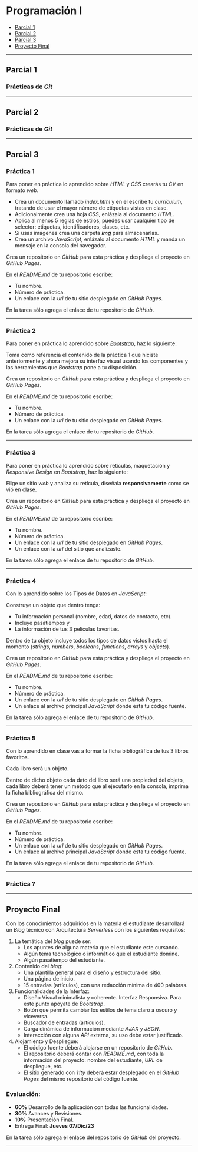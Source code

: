 # Programación I

- [Parcial 1](#parcial-1)
- [Parcial 2](#parcial-2)
- [Parcial 3](#parcial-3)
- [Proyecto Final](#proyecto-final)

---

## Parcial 1

### Prácticas de _Git_

---

## Parcial 2

### Prácticas de _Git_

---

## Parcial 3

### Práctica 1

Para poner en práctica lo aprendido sobre _HTML_ y _CSS_ crearás tu _CV_ en formato _web_.

- Crea un documento llamado _index.html_ y en el escribe tu _currículum_, tratando de usar el mayor número de etiquetas vistas en clase.
- Adicionalmente crea una hoja _CSS_, enlázala al documento _HTML_.
- Aplica al menos 5 reglas de estilos, puedes usar cualquier tipo de selector: etiquetas, identificadores, clases, etc.
- Si usas imágenes crea una carpeta _**img**_ para almacenarlas.
- Crea un archivo _JavaScript_, enlázalo al documento _HTML_ y manda un mensaje en la consola del navegador.

Crea un repositorio en _GitHub_ para esta práctica y despliega el proyecto en _GitHub Pages_.

En el _README.md_ de tu repositorio escribe:

- Tu nombre.
- Número de práctica.
- Un enlace con la _url_ de tu sitio desplegado en _GitHub Pages_.

En la tarea sólo agrega el enlace de tu repositorio de _GitHub_.

---

### Práctica 2

Para poner en práctica lo aprendido sobre [_Bootstrap_](https://getbootstrap.com/), haz lo siguiente:

Toma como referencia el contenido de la práctica 1 que hiciste anteriormente y ahora mejora su interfaz visual usando los componentes y las herramientas que _Bootstrap_ pone a tu disposición.

Crea un repositorio en _GitHub_ para esta práctica y despliega el proyecto en _GitHub Pages_.

En el _README.md_ de tu repositorio escribe:

- Tu nombre.
- Número de práctica.
- Un enlace con la _url_ de tu sitio desplegado en _GitHub Pages_.

En la tarea sólo agrega el enlace de tu repositorio de _GitHub_.

---

### Práctica 3

Para poner en práctica lo aprendido sobre retículas, maquetación y _Responsive Design_ en _Bootstrap_, haz lo siguiente:

Elige un sitio _web_ y analiza su retícula, diseñala **responsivamente** como se vió en clase.

Crea un repositorio en _GitHub_ para esta práctica y despliega el proyecto en _GitHub Pages_.

En el _README.md_ de tu repositorio escribe:

- Tu nombre.
- Número de práctica.
- Un enlace con la _url_ de tu sitio desplegado en _GitHub Pages_.
- Un enlace con la _url_ del sitio que analizaste.

En la tarea sólo agrega el enlace de tu repositorio de _GitHub_.

---

### Práctica 4

Con lo aprendido sobre los Tipos de Datos en _JavaScript_:

Construye un objeto que dentro tenga:

- Tu información personal (nombre, edad, datos de contacto, etc).
- Incluye pasatiempos y
- La información de tus 3 películas favoritas.

Dentro de tu objeto incluye todos los tipos de datos vistos hasta el momento (_strings_, _numbers_, _booleans_, _functions_, _arrays_ y _objects_).

Crea un repositorio en _GitHub_ para esta práctica y despliega el proyecto en _GitHub Pages_.

En el _README.md_ de tu repositorio escribe:

- Tu nombre.
- Número de práctica.
- Un enlace con la _url_ de tu sitio desplegado en _GitHub Pages_.
- Un enlace al archivo principal _JavaScript_ donde esta tu código fuente.

En la tarea sólo agrega el enlace de tu repositorio de _GitHub_.

---

### Práctica 5

Con lo aprendido en clase vas a formar la ficha bibliográfica de tus 3 libros favoritos.

Cada libro será un objeto.

Dentro de dicho objeto cada dato del libro será una propiedad del objeto, cada libro deberá tener un método que al ejecutarlo en la consola, imprima la ficha bibliográfica del mismo.

Crea un repositorio en _GitHub_ para esta práctica y despliega el proyecto en _GitHub Pages_.

En el _README.md_ de tu repositorio escribe:

- Tu nombre.
- Número de práctica.
- Un enlace con la _url_ de tu sitio desplegado en _GitHub Pages_.
- Un enlace al archivo principal _JavaScript_ donde esta tu código fuente.

En la tarea sólo agrega el enlace de tu repositorio de _GitHub_.

---

### Práctica ?

---

## Proyecto Final

Con los conocimientos adquiridos en la materia el estudiante desarrollará un _Blog_ técnico con Arquitectura _Serverless_ con los siguientes requisitos:

1. La temática del _blog_ puede ser:
   - Los apuntes de alguna materia que el estudiante este cursando.
   - Algún tema tecnológico o informático que el estudiante domine.
   - Algún pasatiempo del estudiante.
1. Contenido del _blog_:
   - Una plantilla general para el diseño y estructura del sitio.
   - Una página de inicio.
   - 15 entradas (artículos), con una redacción mínima de 400 palabras.
1. Funcionalidades de la Interfaz:
   - Diseño Visual minimalista y coherente. Interfaz Responsiva. Para este punto apoyate de _Bootstrap_.
   - Botón que permita cambiar los estilos de tema claro a oscuro y viceversa.
   - Buscador de entradas (artículos).
   - Carga dinámica de información mediante _AJAX_ y _JSON_.
   - Interacción con alguna _API_ externa, su uso debe estar justificado.
1. Alojamiento y Despliegue:
   - El código fuente deberá alojarse en un repositorio de _GitHub_.
   - El repositorio deberá contar con _README.md_, con toda la información del proyecto: nombre del estudiante, _URL_ de despliegue, etc.
   - El sitio generado con _11ty_ deberá estar desplegado en el _GitHub Pages_ del mismo repositorio del código fuente.

### Evaluación:

- **60%** Desarrollo de la aplicación con todas las funcionalidades.
- **30%** Avances y Revisiones.
- **10%** Presentación Final.
- Entrega Final: **Jueves 07/Dic/23**

En la tarea sólo agrega el enlace del repositorio de _GitHub_ del proyecto.

---
